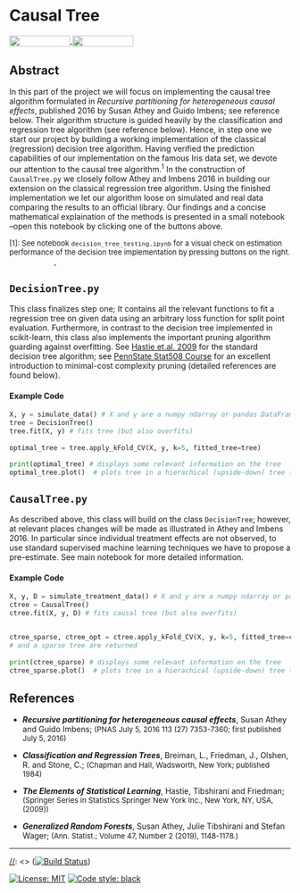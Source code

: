 # Causal Tree
<a href="https://nbviewer.jupyter.org/github/timmens/causal-tree/blob/master/causal_tree/causal_tree.ipynb"
   target="_parent">
   <img align="center" 
  src="https://raw.githubusercontent.com/jupyter/design/master/logos/Badges/nbviewer_badge.png" 
      width="109" height="20">
</a>
<a href="https://mybinder.org/v2/gh/timmens/causal-tree/master?filepath=causal_tree%2Fcausal_tree.ipynb" 
    target="_parent">
    <img align="center" 
       src="https://mybinder.org/badge_logo.svg" 
       width="109" height="20">
</a>

## Abstract 

In this part of the project we will focus on implementing the causal tree algorithm formulated in *Recursive partitioning for heterogeneous causal effects*, published 2016 by Susan Athey and Guido Imbens; see reference below. Their algorithm structure is guided heavily by the classification and regression tree algorithm (see reference below). Hence, in step one we start our project by building a working implementation of the classical (regression) decision tree algorithm. Having verified the prediction capabilities of our implementation on the famous Iris data set, we devote our attention to the causal tree algorithm.<sup>1</sup> In the construction of `CausalTree.py` we closely follow Athey and Imbens 2016 in building our extension on the classical regression tree algorithm. Using the finished implementation we let our algorithm loose on simulated and real data comparing the results to an official library. Our findings and a concise mathematical explaination of the methods is presented in a small notebook &ndash;open this notebook by clicking one of the buttons above.


<font size=2>[1]: See notebook `decision_tree_testing.ipynb` for a visual check on estimation performance of the decision tree implementation by pressing buttons on the right.</font>
<a href="https://nbviewer.jupyter.org/github/timmens/causal-tree/blob/master/causal_tree/decision_tree_testing.ipynb"
   target="_parent">
   <img align="center" 
  src="https://raw.githubusercontent.com/jupyter/design/master/logos/Badges/nbviewer_badge.png" 
      width="80" height="15">
</a>
<a href="https://mybinder.org/v2/gh/timmens/causal-tree/master?filepath=causal_tree%2Fdecision_tree_testing.ipynb" 
    target="_parent">
    <img align="center" 
       src="https://mybinder.org/badge_logo.svg" 
       width="80" height="15">
</a>

## `DecisionTree.py`
This class finalizes step one; It contains all the relevant functions to fit a regression tree on given data using an arbitrary loss function for split point evaluation. Furthermore, in contrast to the decision tree implemented in scikit-learn, this class also implements the important pruning algorithm guarding against overfitting. See [Hastie et.al. 2009](https://web.stanford.edu/~hastie/ElemStatLearn/) for the standard decision tree algorithm; see [PennState Stat508 Course](https://newonlinecourses.science.psu.edu/stat508/lesson/11/11.8) for an excellent introduction to minimal-cost complexity pruning (detailed references are found below).

#### Example Code

```python
X, y = simulate_data() # X and y are a numpy ndarray or pandas DataFrame / Series
tree = DecisionTree()
tree.fit(X, y) # fits tree (but also overfits)
  
optimal_tree = tree.apply_kFold_CV(X, y, k=5, fitted_tree=tree)

print(optimal_tree) # displays some relevant information on the tree
optimal_tree.plot()  # plots tree in a hierachical (upside-down) tree like structure 
``` 

## `CausalTree.py`
As described above, this class will build on the class `DecisionTree`; however, at relevant places changes will be made as illustrated in Athey
and Imbens 2016. In particular since individual treatment effects are not observed, to use standard supervised machine learning techniques we have to propose a pre-estimate. See main notebook for more detailed information. 

#### Example Code

```python
X, y, D = simulate_treatment_data() # X and y are a numpy ndarray or pandas DataFrame / Series
ctree = CausalTree()
ctree.fit(X, y, D) # fits causal tree (but also overfits)


ctree_sparse, ctree_opt = ctree.apply_kFold_CV(X, y, k=5, fitted_tree=ctree) # here an optimal 
# and a sparse tree are returned
 
print(ctree_sparse) # displays some relevant information on the tree
ctree_sparse.plot()  # plots tree in a hierachical (upside-down) tree like structure 
``` 

## References

* ***Recursive partitioning for heterogeneous causal effects***, Susan Athey and Guido Imbens; <font size="2">(PNAS July 5, 2016 113 (27) 7353-7360; first published July 5, 2016)</font>

* ***Classification and Regression Trees***, Breiman, L., Friedman, J., Olshen, R. and Stone, C.;  <font size="2">(Chapman and Hall, Wadsworth, New York; published 1984)</font>

* ***The Elements of Statistical Learning***, Hastie, Tibshirani and Friedman; <font size="2">(Springer Series in Statistics Springer New York Inc., New York, NY, USA, (2009))</font>

* ***Generalized Random Forests***, Susan Athey, Julie Tibshirani and Stefan Wager; <font size="2">(Ann. Statist.; Volume 47, Number 2 (2019), 1148-1178.)</font>

---
[//]: <> (Comment: Badges for Travis CI, MIT License and Black Code Style)
[//]: <> ([![Build Status](https://travis-ci.org/HumanCapitalAnalysis/student-project-timmens.svg?branch=master)](https://travis-ci.org/HumanCapitalAnalysis/student-project-timmens))

[![License: MIT](https://img.shields.io/badge/License-MIT-blue.svg)](HumanCapitalAnalysis/student-project-timmens/blob/master/LICENSE) <a href="https://github.com/python/black"><img alt="Code style: black" src="https://img.shields.io/badge/code%20style-black-000000.svg"></a>

